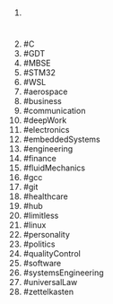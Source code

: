 1. #
1. #C
1. #GDT
1. #MBSE
1. #STM32
1. #WSL
1. #aerospace
1. #business
1. #communication
1. #deepWork
1. #electronics
1. #embeddedSystems
1. #engineering
1. #finance
1. #fluidMechanics
1. #gcc
1. #git
1. #healthcare
1. #hub
1. #limitless
1. #linux
1. #personality
1. #politics
1. #qualityControl
1. #software
1. #systemsEngineering
1. #universalLaw
1. #zettelkasten

